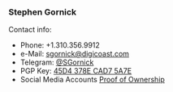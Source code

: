 ### Stephen Gornick

Contact info:

- Phone: +1.310.356.9912
- e-Mail: sgornick@digicoast.com
- Telegram: [@SGornick](http://t.me/sgornick)
- PGP Key: [45D4 378E CAD7 5A7E](https://digicoast.com/key/pgpkey.asc.txt)
- Social Media Accounts [Proof of Ownership](https://gist.github.com/sgornick/a67d0f64bb80dd3e4cbd3797072ab7c0)
